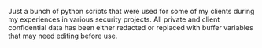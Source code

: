 Just a bunch of python scripts that were used for some of my clients during my experiences in various security projects. All private and client confidential data has been either redacted or replaced with buffer variables that may need editing before use.
